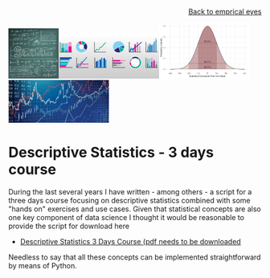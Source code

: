 <p align="right"> <a href="https://github.com/MWelHeb/empirical_eyes/blob/master/README.md">Back to emprical eyes</a> </p>

<img src = "Statistics_4.jpg" width="100"><img src = "Statistics_1.jfif" width="200"><img src = "Statistics_2.png" width="180"><img src = "Statistics_3.jfif" width="200">

# <a name="id0"></a>Descriptive Statistics - 3 days course 

During the last several years I have written - among others - a script for a three days course focusing on descriptive statistics combined with some "hands on" exercises and use cases. Given that statistical concepts are also one key component of data science I thought it would be reasonable to provide the script for download here

- [Descriptive Statistics 3 Days Course (pdf needs to be downloaded](https://github.com/MWelHeb/04_Descriptive_Statistics/blob/main/Descriptive_Statistics_Course_Final_12042021.pdf)

Needless to say that all these concepts can be implemented straightforward by means of Python. 

